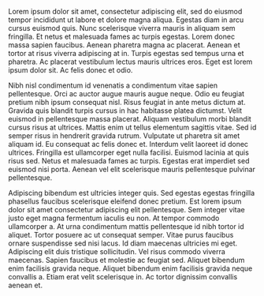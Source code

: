 Lorem ipsum dolor sit amet, consectetur adipiscing elit, sed do eiusmod tempor incididunt ut labore et dolore magna aliqua. Egestas diam in arcu cursus euismod quis. Nunc scelerisque viverra mauris in aliquam sem fringilla. Et netus et malesuada fames ac turpis egestas. Lorem donec massa sapien faucibus. Aenean pharetra magna ac placerat. Aenean et tortor at risus viverra adipiscing at in. Turpis egestas sed tempus urna et pharetra. Ac placerat vestibulum lectus mauris ultrices eros. Eget est lorem ipsum dolor sit. Ac felis donec et odio.

Nibh nisl condimentum id venenatis a condimentum vitae sapien pellentesque. Orci ac auctor augue mauris augue neque. Odio eu feugiat pretium nibh ipsum consequat nisl. Risus feugiat in ante metus dictum at. Gravida quis blandit turpis cursus in hac habitasse platea dictumst. Velit euismod in pellentesque massa placerat. Aliquam vestibulum morbi blandit cursus risus at ultrices. Mattis enim ut tellus elementum sagittis vitae. Sed id semper risus in hendrerit gravida rutrum. Vulputate ut pharetra sit amet aliquam id. Eu consequat ac felis donec et. Interdum velit laoreet id donec ultrices. Fringilla est ullamcorper eget nulla facilisi. Euismod lacinia at quis risus sed. Netus et malesuada fames ac turpis. Egestas erat imperdiet sed euismod nisi porta. Aenean vel elit scelerisque mauris pellentesque pulvinar pellentesque.

Adipiscing bibendum est ultricies integer quis. Sed egestas egestas fringilla phasellus faucibus scelerisque eleifend donec pretium. Est lorem ipsum dolor sit amet consectetur adipiscing elit pellentesque. Sem integer vitae justo eget magna fermentum iaculis eu non. At tempor commodo ullamcorper a. At urna condimentum mattis pellentesque id nibh tortor id aliquet. Tortor posuere ac ut consequat semper. Vitae purus faucibus ornare suspendisse sed nisi lacus. Id diam maecenas ultricies mi eget. Adipiscing elit duis tristique sollicitudin. Vel risus commodo viverra maecenas. Sapien faucibus et molestie ac feugiat sed. Aliquet bibendum enim facilisis gravida neque. Aliquet bibendum enim facilisis gravida neque convallis a. Etiam erat velit scelerisque in. Ac tortor dignissim convallis aenean et.